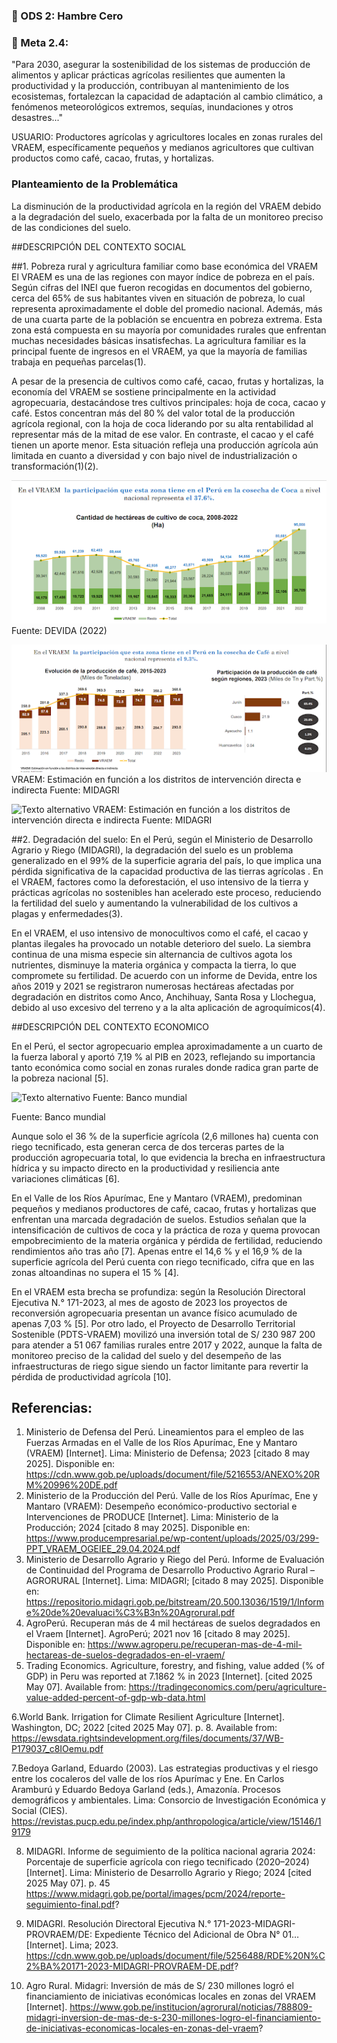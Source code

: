 ### 🌱 ODS 2: Hambre Cero
### 🎯 Meta 2.4:
"Para 2030, asegurar la sostenibilidad de los sistemas de producción de alimentos y aplicar prácticas agrícolas resilientes que aumenten la productividad y la producción, contribuyan al mantenimiento de los ecosistemas, fortalezcan la capacidad de adaptación al cambio climático, a fenómenos meteorológicos extremos, sequías, inundaciones y otros desastres..."

USUARIO: Productores agrícolas y agricultores locales en zonas rurales del VRAEM, específicamente pequeños y medianos agricultores que cultivan productos como café, cacao, frutas, y hortalizas.

### Planteamiento de la Problemática
La disminución de la productividad agrícola en la región del VRAEM debido a la degradación del suelo, exacerbada por la falta de un monitoreo preciso de las condiciones del suelo.


##DESCRIPCIÓN DEL CONTEXTO SOCIAL

##1. Pobreza rural y agricultura familiar como base económica del VRAEM
El VRAEM es una de las regiones con mayor índice de pobreza en el país. Según cifras del INEI que fueron recogidas en documentos del gobierno, cerca del 65% de sus habitantes viven en situación de pobreza, lo cual representa aproximadamente el doble del promedio nacional. Además, más de una cuarta parte de la población se encuentra en pobreza extrema. Esta zona está compuesta en su mayoría por comunidades rurales que enfrentan muchas necesidades básicas insatisfechas. La agricultura familiar es la principal fuente de ingresos en el VRAEM, ya que la mayoría de familias trabaja en pequeñas parcelas(1).

A pesar de la presencia de cultivos como café, cacao, frutas y hortalizas, la economía del VRAEM se sostiene principalmente en la actividad agropecuaria, destacándose tres cultivos principales: hoja de coca, cacao y café. Estos concentran más del 80 % del valor total de la producción agrícola regional, con la hoja de coca liderando por su alta rentabilidad al representar más de la mitad de ese valor. En contraste, el cacao y el café tienen un aporte menor. Esta situación refleja una producción agrícola aún limitada en cuanto a diversidad y con bajo nivel de industrialización o transformación(1)(2).

![Texto alternativo](https://github.com/Sawamurarebatta/GRUPO_4_FDD/blob/main/IMAGENES/imagen1.png)
Fuente: DEVIDA (2022)

![Texto alternativo](https://github.com/Sawamurarebatta/GRUPO_4_FDD/blob/main/IMAGENES/imagen2.png)
VRAEM: Estimación en función a los distritos de intervención directa e indirecta Fuente: MIDAGRI 

![Texto alternativo]([ruta/de/la/imagen](https://github.com/Sawamurarebatta/GRUPO_4_FDD/blob/main/IMAGENES/imagen3.png))
VRAEM: Estimación en función a los distritos de intervención directa e indirecta Fuente: MIDAGRI

##2. Degradación del suelo: 
En el Perú, según el Ministerio de Desarrollo Agrario y Riego (MIDAGRI), la degradación del suelo es un problema generalizado en el 99% de la superficie agraria del país, lo que implica una pérdida significativa de la capacidad productiva de las tierras agrícolas . En el VRAEM, factores como la deforestación, el uso intensivo de la tierra y prácticas agrícolas no sostenibles han acelerado este proceso, reduciendo la fertilidad del suelo y aumentando la vulnerabilidad de los cultivos a plagas y enfermedades(3).

En el VRAEM, el uso intensivo de monocultivos como el café, el cacao y plantas ilegales ha provocado un notable deterioro del suelo. La siembra continua de una misma especie sin alternancia de cultivos agota los nutrientes, disminuye la materia orgánica y compacta la tierra, lo que compromete su fertilidad. De acuerdo con un informe de Devida, entre los años 2019 y 2021 se registraron numerosas hectáreas afectadas por degradación en distritos como Anco, Anchihuay, Santa Rosa y Llochegua, debido al uso excesivo del terreno y a la alta aplicación de agroquímicos(4).

##DESCRIPCIÓN DEL CONTEXTO ECONOMICO

En el Perú, el sector agropecuario emplea aproximadamente a un cuarto de la fuerza laboral y aportó 7,19 % al PIB en 2023, reflejando su importancia tanto económica como social en zonas rurales donde radica gran parte de la pobreza nacional [5]. 

![Texto alternativo]([ruta/de/la/imagen](https://github.com/Sawamurarebatta/GRUPO_4_FDD/blob/main/IMAGENES/imagen4.png))
Fuente: Banco mundial

Fuente: Banco mundial

Aunque solo el 36 % de la superficie agrícola (2,6 millones ha) cuenta con riego tecnificado, esta generan cerca de dos terceras partes de la producción agropecuaria total, lo que evidencia la brecha en infraestructura hídrica y su impacto directo en la productividad y resiliencia ante variaciones climáticas [6].

En el Valle de los Ríos Apurímac, Ene y Mantaro (VRAEM), predominan pequeños y medianos productores de café, cacao, frutas y hortalizas que enfrentan una marcada degradación de suelos. Estudios señalan que la intensificación de cultivos de coca y la práctica de roza y quema provocan empobrecimiento de la materia orgánica y pérdida de fertilidad, reduciendo rendimientos año tras año [7].  Apenas entre el 14,6 % y el 16,9 % de la superficie agrícola del Perú cuenta con riego tecnificado, cifra que en las zonas altoandinas no supera el 15 % [4].

 En el VRAEM esta brecha se profundiza: según la Resolución Directoral Ejecutiva N.° 171-2023, al mes de agosto de 2023 los proyectos de reconversión agropecuaria presentan un avance físico acumulado de apenas 7,03 % [5]. Por otro lado, el Proyecto de Desarrollo Territorial Sostenible (PDTS-VRAEM) movilizó una inversión total de S/ 230 987 200 para atender a 51 067 familias rurales entre 2017 y 2022, aunque la falta de monitoreo preciso de la calidad del suelo y del desempeño de las infraestructuras de riego sigue siendo un factor limitante para revertir la pérdida de productividad agrícola [10].






## Referencias:
1. Ministerio de Defensa del Perú. Lineamientos para el empleo de las Fuerzas Armadas en el Valle de los Ríos Apurímac, Ene y Mantaro (VRAEM) [Internet]. Lima: Ministerio de Defensa; 2023 [citado 8 may 2025]. Disponible en: https://cdn.www.gob.pe/uploads/document/file/5216553/ANEXO%20RM%20996%20DE.pdf
2. Ministerio de la Producción del Perú. Valle de los Ríos Apurímac, Ene y Mantaro (VRAEM): Desempeño económico-productivo sectorial e Intervenciones de PRODUCE [Internet]. Lima: Ministerio de la Producción; 2024 [citado 8 may 2025]. Disponible en: https://www.producempresarial.pe/wp-content/uploads/2025/03/299-PPT_VRAEM_OGEIEE_29.04.2024.pdf
3. Ministerio de Desarrollo Agrario y Riego del Perú. Informe de Evaluación de Continuidad del Programa de Desarrollo Productivo Agrario Rural – AGRORURAL [Internet]. Lima: MIDAGRI; [citado 8 may 2025]. Disponible en: https://repositorio.midagri.gob.pe/bitstream/20.500.13036/1519/1/Informe%20de%20evaluaci%C3%B3n%20Agrorural.pdf
4. AgroPerú. Recuperan más de 4 mil hectáreas de suelos degradados en el Vraem [Internet]. AgroPerú; 2021 nov 16 [citado 8 may 2025]. Disponible en: https://www.agroperu.pe/recuperan-mas-de-4-mil-hectareas-de-suelos-degradados-en-el-vraem/
5. Trading Economics. Agriculture, forestry, and fishing, value added (% of GDP) in Peru was reported at 7.1862 % in 2023 [Internet]. [cited 2025 May 07]. Available from: https://tradingeconomics.com/peru/agriculture-value-added-percent-of-gdp-wb-data.html

6.World Bank. Irrigation for Climate Resilient Agriculture [Internet]. Washington, DC; 2022 [cited 2025 May 07]. p. 8. Available from: https://ewsdata.rightsindevelopment.org/files/documents/37/WB-P179037_c8IOemu.pdf


7.Bedoya Garland, Eduardo (2003). Las estrategias productivas y el riesgo entre los cocaleros del valle de los ríos Apurímac y Ene. En Carlos Aramburú y Eduardo Bedoya Garland (eds.), Amazonía. Procesos demográficos y ambientales. Lima: Consorcio de Investigación Económica y Social (CIES). 
https://revistas.pucp.edu.pe/index.php/anthropologica/article/view/15146/19179


8. MIDAGRI. Informe de seguimiento de la política nacional agraria 2024: Porcentaje de superficie agrícola con riego tecnificado (2020–2024) [Internet]. Lima: Ministerio de Desarrollo Agrario y Riego; 2024 [cited 2025 May 07]. p. 45 https://www.midagri.gob.pe/portal/images/pcm/2024/reporte-seguimiento-final.pdf?


9. MIDAGRI. Resolución Directoral Ejecutiva N.° 171-2023-MIDAGRI-PROVRAEM/DE: Expediente Técnico del Adicional de Obra N° 01… [Internet]. Lima; 2023. https://cdn.www.gob.pe/uploads/document/file/5256488/RDE%20N%C2%BA%20171-2023-MIDAGRI-PROVRAEM-DE.pdf?


10. Agro Rural. Midagri: Inversión de más de S/ 230 millones logró el financiamiento de iniciativas económicas locales en zonas del VRAEM [Internet]. https://www.gob.pe/institucion/agrorural/noticias/788809-midagri-inversion-de-mas-de-s-230-millones-logro-el-financiamiento-de-iniciativas-economicas-locales-en-zonas-del-vraem?







